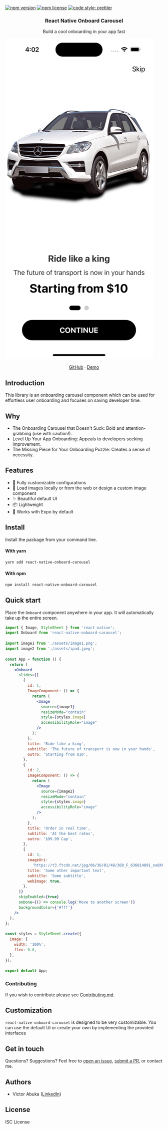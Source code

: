 [![npm version](https://img.shields.io/npm/v/react-native-onboard-carousel)](https://www.npmjs.com/package/react-native-onboard-carousel)
[![npm license](https://img.shields.io/npm/l/react-native-onboard-carousel)](https://www.npmjs.com/package/react-native-onboard-carousel)
[![code style: prettier](https://img.shields.io/badge/code_style-prettier-ff69b4.svg)](https://github.com/prettier/prettier)

<H3 align="center"><strong>React Native Onboard Carousel</strong></H3>
<div align="center">Build a cool onboarding in your app fast</div>

![React Native Onboard Carousel cover](./sample.png)

<div align="center">
<a href="https://github.com/Abuka-Victor/react-native-onboard-carousel">GitHub</a> 
<span> · </span>
<a href="https://snack.expo.dev/@abuka/react-native-onboard-carousel-demo?platform=ios">Demo</a>

</div>

## Introduction

This library is an onboarding carousel component which can be used for effortless user onboarding and focuses on saving developer time.

## Why

- The Onboarding Carousel that Doesn't Suck: Bold and attention-grabbing (use with caution!).
- Level Up Your App Onboarding: Appeals to developers seeking improvement.
- The Missing Piece for Your Onboarding Puzzle: Creates a sense of necessity.

## Features

- 🎨 Fully customizable configurations
- 🔧 Load images locally or from the web or design a custom image component
- ✨ Beautiful default UI
- 📦 Lightweight
- 🚀 Works with Expo by default

## Install

Install the package from your command line.

#### With yarn

```bash
yarn add react-native-onboard-carousel
```

#### With npm

```bash
npm install react-native-onboard-carousel
```

## Quick start

Place the `Onboard` component anywhere in your app. It will automatically take up the entire screen.

```jsx
import { Image, StyleSheet } from 'react-native';
import Onboard from 'react-native-onboard-carousel';

import image1 from './assets/image1.png';
import image2 from './assets/ipad.jpeg';

const App = function () {
  return (
    <Onboard
      slides={[
        {
          id: 1,
          ImageComponent: () => {
            return (
              <Image
                source={image1}
                resizeMode="contain"
                style={styles.image}
                accessibilityRole="image"
              />
            );
          },
          title: 'Ride like a king',
          subtitle: 'The future of transport is now in your hands',
          outro: 'Starting from $10',
        },
        {
          id: 2,
          ImageComponent: () => {
            return (
              <Image
                source={image2}
                resizeMode="contain"
                style={styles.image}
                accessibilityRole="image"
              />
            );
          },
          title: 'Order in real time',
          subtitle: 'At the best rates',
          outro: '$99.99 Cap',
        },
        {
          id: 3,
          imageUri:
            'https://t3.ftcdn.net/jpg/06/36/01/48/360_F_636014891_ne8XUB4YU4WoMeUUjr0TU6wH38wNTU6V.jpg',
          title: 'Some other important text',
          subtitle: 'Some subtitle',
          webImage: true,
        },
      ]}
      skipEnabled={true}
      onDone={() => console.log('Move to another screen')}
      backgroundColor={'#fff'}
    />
  );
};

const styles = StyleSheet.create({
  image: {
    width: '100%',
    flex: 0.6,
  },
});

export default App;
```

### Contributing

If you wish to contribute please see [Contributing.md](./Contributing.md).

## Customization

`react-native-onboard-carousel` is designed to be very customizable. You can use the default UI or create your own by implementing the provided interfaces

## Get in touch

Questions? Suggestions? Feel free to [open an issue](https://github.com/Abuka-Victor/react-native-onboard-carousel/issues), [submit a PR](https://github.com/Abuka-Victor/react-native-onboard-carousel/pulls), or contact me.

## Authors

- Victor Abuka ([LinkedIn](https://www.linkedin.com/in/victor-abuka/))

## License

ISC License
